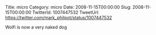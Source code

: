 Title: micro
Category: micro
Date: 2008-11-15T00:00:00
Slug: 2008-11-15T00:00:00
TwitterId: 1007447532
TweetUrl: https://twitter.com/mark_philpot/status/1007447532

Wolfi is now a very naked dog